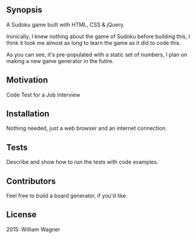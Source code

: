 ## Synopsis

A Sudoku game built with HTML, CSS & jQuery.

Ironically, I knew nothing about the game of Sudoku before building this, I think it took me almost as long to learn the game as it did to code this.

As you can see, it's pre-populated with a static set of numbers, I plan on making a new game generator in the futire.


## Motivation

Code Test for a Job Interview

## Installation

Nothing needed, just a web browser and an internet connection.

## Tests

Describe and show how to run the tests with code examples.

## Contributors

Feel free to build a board generator, if you'd like.

## License

2015: William Wagner